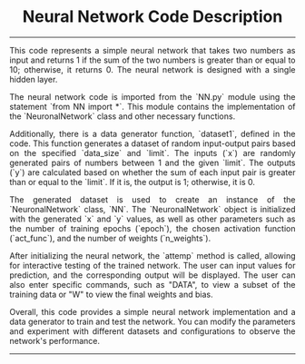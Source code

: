 <div align="center">
  <h1>Neural Network Code Description</h1>
</div>

---

<p align="justify">
This code represents a simple neural network that takes two numbers as input and returns 1 if the sum of the two numbers is greater than or equal to 10; otherwise, it returns 0. The neural network is designed with a single hidden layer.
</p>

<p align="justify">
The neural network code is imported from the `NN.py` module using the statement `from NN import *`. This module contains the implementation of the `NeuronalNetwork` class and other necessary functions.
</p>

<p align="justify">
Additionally, there is a data generator function, `dataset1`, defined in the code. This function generates a dataset of random input-output pairs based on the specified `data_size` and `limit`. The inputs (`x`) are randomly generated pairs of numbers between 1 and the given `limit`. The outputs (`y`) are calculated based on whether the sum of each input pair is greater than or equal to the `limit`. If it is, the output is 1; otherwise, it is 0.
</p>

<p align="justify">
The generated dataset is used to create an instance of the `NeuronalNetwork` class, `NN`. The `NeuronalNetwork` object is initialized with the generated `x` and `y` values, as well as other parameters such as the number of training epochs (`epoch`), the chosen activation function (`act_func`), and the number of weights (`n_weights`).
</p>

<p align="justify">
After initializing the neural network, the `attemp` method is called, allowing for interactive testing of the trained network. The user can input values for prediction, and the corresponding output will be displayed. The user can also enter specific commands, such as "DATA", to view a subset of the training data or "W" to view the final weights and bias.
</p>

<p align="justify">
Overall, this code provides a simple neural network implementation and a data generator to train and test the network. You can modify the parameters and experiment with different datasets and configurations to observe the network's performance.
</p>

---
